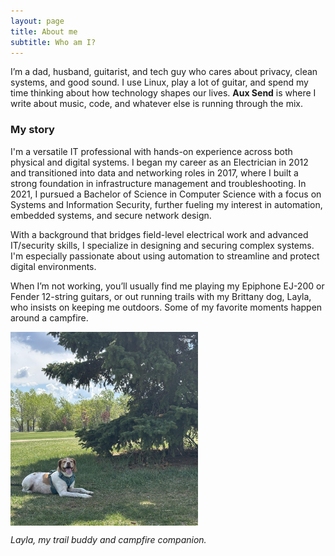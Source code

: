 ```yaml
---
layout: page
title: About me
subtitle: Who am I?
---  
```


I’m a dad, husband, guitarist, and tech guy who cares about privacy, clean systems, and good sound. I use Linux, play a lot of guitar, and spend my time thinking about how technology shapes our lives. **Aux Send** is where I write about music, code, and whatever else is running through the mix.

### My story

I'm a versatile IT professional with hands-on experience across both physical and digital systems. I began my career as an Electrician in 2012 and transitioned into data and networking roles in 2017, where I built a strong foundation in infrastructure management and troubleshooting. In 2021, I pursued a Bachelor of Science in Computer Science with a focus on Systems and Information Security, further fueling my interest in automation, embedded systems, and secure network design.

With a background that bridges field-level electrical work and advanced IT/security skills, I specialize in designing and securing complex systems. I'm especially passionate about using automation to streamline and protect digital environments.

When I’m not working, you’ll usually find me playing my Epiphone EJ-200 or Fender 12-string guitars, or out running trails with my Brittany dog, Layla, who insists on keeping me outdoors. Some of my favorite moments happen around a campfire.

<!---![Layla](/assets/img/Layla.jpg)
*Layla, my trail buddy and campfire companion.*-->

<img src="/assets/img/Layla.jpg" alt="Layla" style="max-width: 300px; height: auto; display: block; margin-bottom: 0.5em;" />
<p><em>Layla, my trail buddy and campfire companion.</em></p>
